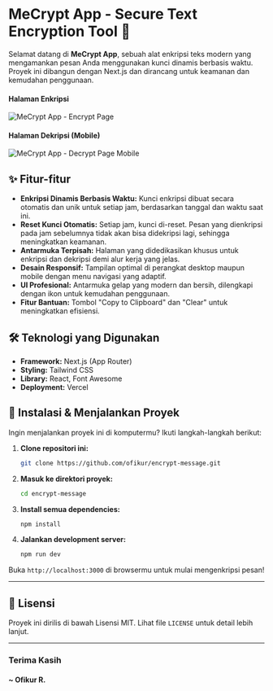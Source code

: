 # MeCrypt App - Secure Text Encryption Tool 🔐

Selamat datang di **MeCrypt App**, sebuah alat enkripsi teks modern yang mengamankan pesan Anda menggunakan kunci dinamis berbasis waktu. Proyek ini dibangun dengan Next.js dan dirancang untuk keamanan dan kemudahan penggunaan.

#### Halaman Enkripsi
![MeCrypt App - Encrypt Page](screenshot/encrypt-page.png)
#### Halaman Dekripsi (Mobile)
![MeCrypt App - Decrypt Page Mobile](screenshot/decrypt-page-mobile.png)

## ✨ Fitur-fitur

-   **Enkripsi Dinamis Berbasis Waktu:** Kunci enkripsi dibuat secara otomatis dan unik untuk setiap jam, berdasarkan tanggal dan waktu saat ini.
-   **Reset Kunci Otomatis:** Setiap jam, kunci di-reset. Pesan yang dienkripsi pada jam sebelumnya tidak akan bisa didekripsi lagi, sehingga meningkatkan keamanan.
-   **Antarmuka Terpisah:** Halaman yang didedikasikan khusus untuk enkripsi dan dekripsi demi alur kerja yang jelas.
-   **Desain Responsif:** Tampilan optimal di perangkat desktop maupun mobile dengan menu navigasi yang adaptif.
-   **UI Profesional:** Antarmuka gelap yang modern dan bersih, dilengkapi dengan ikon untuk kemudahan penggunaan.
-   **Fitur Bantuan:** Tombol "Copy to Clipboard" dan "Clear" untuk meningkatkan efisiensi.

## 🛠️ Teknologi yang Digunakan

-   **Framework:** Next.js (App Router)
-   **Styling:** Tailwind CSS
-   **Library:** React, Font Awesome
-   **Deployment:** Vercel

## 🚀 Instalasi & Menjalankan Proyek

Ingin menjalankan proyek ini di komputermu? Ikuti langkah-langkah berikut:

1.  **Clone repositori ini:**
    ```sh
    git clone https://github.com/ofikur/encrypt-message.git
    ```

2.  **Masuk ke direktori proyek:**
    ```sh
    cd encrypt-message
    ```

3.  **Install semua dependencies:**
    ```sh
    npm install
    ```

4.  **Jalankan development server:**
    ```sh
    npm run dev
    ```

Buka `http://localhost:3000` di browsermu untuk mulai mengenkripsi pesan!

---

## 📜 Lisensi

Proyek ini dirilis di bawah Lisensi MIT. Lihat file `LICENSE` untuk detail lebih lanjut.

---

### Terima Kasih 
#### ~ Ofikur R.
